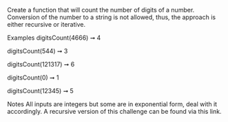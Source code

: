 Create a function that will count the number of digits of a number. Conversion of the number to a string is not allowed, thus, the approach is either recursive or iterative.

Examples
digitsCount(4666) ➞ 4

digitsCount(544) ➞ 3

digitsCount(121317) ➞ 6

digitsCount(0) ➞ 1

digitsCount(12345) ➞ 5

Notes
All inputs are integers but some are in exponential form, deal with it accordingly.
A recursive version of this challenge can be found via this link.